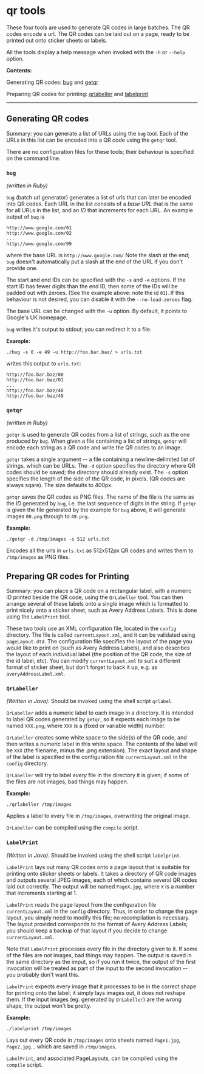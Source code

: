 #  qr tools  ############################################################

These four tools are used to generate QR codes in large batches. The QR
codes encode a url. The QR codes can be laid out on a page, ready to be
printed out onto sticker sheets or labels.

All the tools display a help message when invoked with the `-h` or
`--help` option.

**Contents:**

Generating QR codes: [bug](https://github.com/XManticore/qr#bug "bug")
and 
[getqr](https://github.com/XManticore/qr#qetqr "qetqr")

Preparing QR codes for printing: [qrlabeller](https://github.com/XManticore/qr#qrlabeller "qrlabeller") 
and
[labelprint](https://github.com/XManticore/qr#labelprint "labelprint") 

________________________________________________________________________

## Generating QR codes ##################################################
Summary: you can generate a list of URLs using the `bug` tool. Each of
the URLs in this list can be encoded into a QR code using the `getqr`
tool.

There are no configuration files for these tools; their behaviour is
specified on the command line.

### `bug` ###############################################################
*(written in Ruby)*

`bug` (batch url generator) generates a list of urls that can later be
encoded into QR codes. Each URL in the list consists of a *base URL* that
is the same for all URLs in the list, and an *ID* that increments for
each URL. An example output of `bug` is

    http://www.google.com/01
    http://www.google.com/02
    ...
    http://www.google.com/99

where the base URL is `http://www.google.com/` Note the slash at the end;
`bug` doesn't automatically put a slash at the end of the URL if you
don't provide one.

The start and end IDs can be specified with the `-s` and `-e` options. If 
the start ID has fewer digits than the end ID, then some of the IDs will be
padded out with zeroes. (See the example above: note the id `01`). If this
behaviour is not desired, you can disable it with the `--no-lead-zeroes`
flag.

The base URL can be changed with the `-u` option. By default, it points
to Google's UK homepage.

`bug` writes it's output to stdout; you can redirect it to a file.

**Example:**

    ./bug -s 0 -e 49 -u http://foo.bar.baz/ > urls.txt

writes this output to `urls.txt`:

    http://foo.bar.baz/00
    http://foo.bar.baz/01
    ...
    http://foo.bar.baz/48
    http://foo.bar.baz/49


### `qetqr` #############################################################
*(written in Ruby)*

`getqr` is used to generate QR codes from a list of strings, such as the
one produced by `bug`. When given a file containing a list of strings,
`qetqr` will encode each string as a QR code and write the QR codes to an 
image.

`getqr` takes a single argument -- a file containing a newline-delimited
list of strings, which can be URLs. The `-d` option specifies the
directory where QR codes should be saved; the directory should already
exist. The `-s` option specifies the length of the side of the QR code, in
pixels. (QR codes are always sqare). The size defaults to 400px.

`getqr` saves the QR codes as PNG files. The name of the file is the same
as the *ID* generated by `bug`, i.e. the last sequence of digits in the
string. If `getqr` is given the file generated by the example for `bug`
above, it will generate images `00.png` through to `49.png`.

**Example:**

    ./getqr -d /tmp/images -s 512 urls.txt

Encodes all the urls in `urls.txt` as 512x512px QR codes and writes them
to `/tmp/images` as PNG files.

## Preparing QR codes for Printing ######################################
Summary: you can place a QR code on a rectangular label, with a numeric
ID printed beside the QR code, using the `QrLabeller` tool. You can then
arrange several of these labels onto a single image which is formatted to
print nicely onto a sticker sheet, such as Avery Address Labels. This is
done using the `LabelPrint` tool.

These two tools use an XML configuration file, located in the `config`
directory. The file is called `currentLayout.xml`, and it can be
validated using `pageLayout.dtd`. The configuration file specifies the
layout of the page you would like to print on (such as Avery Address
Labels), and also describes the layout of each individual label (the
position of the QR code, the size of the id label, etc). You can modify
`currentLayout.xml` to suit a different format of sticker sheet, 
but don't forget to back it up, e.g. as
`averyAddressLabel.xml`.

### `QrLabeller` ########################################################
*(Written in Java).* Should be invoked using the shell script
`qrlabel`.

`QrLabeller` adds a numeric label to each image in a directory. It is
intended to label QR codes generated by `getqr`, so it expects each image
to be named `XXX.png`, where `XXX` is a (fixed or variable width) number.

`QrLabeller` creates some white space to the side(s) of the QR code, and
then writes a numeric label in this white space. The contents of the label
will be `XXX` (the filename, minus the .png extension). The exact layout
and shape of the label is specified in the configuration file
`currentLayout.xml` in the `config` directory.

`QrLabeller` will try to
label *every* file in the directory it is given; if some of the files are
not images, bad things may happen.

**Example:**

    ./qrlabeller /tmp/images

Applies a label to every file in `/tmp/images`, overwriting the original
image.

`QrLabeller` can be compiled using the `compile` script.

### `LabelPrint` ########################################################
*(Written in Java).* Should be invoked using the shell script
`labelprint`.

`LabelPrint` lays out many QR codes onto a page layout that is suitable for
printing onto sticker sheets or labels. It takes a directory of QR code
images and outputs several JPEG images, each of which contains several QR
codes laid out correctly. The output will be named `PageX.jpg`, where `X`
is a number that increments starting at 1.

`LabelPrint` reads the page layout from the configuration file
`currentLayout.xml` in the `config` directory. Thus, in order to change
the page layout, you simply need to modify this file; no recompilation is
necessary. The layout provided corresponds to the format of Avery Address
Labels; you should keep a backup of that layout if you decide to change
`currentLayout.xml`.

Note that `LabelPrint` processes every file in the directory given to it.
If some of the files are not images, bad things may happen. The output is
saved in the same directory as the imput, so if you run it twice, the
output of the first invocation will be treated as part of the input to
the second invocation -- you probably don't want this.

`LabelPrint` expects every image that it processes to be in the correct
shape for printing onto the label; it simply lays images out, it does not
reshape them. If the input images (eg. generated by `QrLabeller`) are the
wrong shape, the output won't be pretty.

**Example:**

    ./labelprint /tmp/images

Lays out every QR code in `/tmp/images` onto sheets named `Page1.jpg`,
`Page2.jpg`... which are saved in `/tmp/images`.

`LabelPrint`, and associated PageLayouts, can be compiled using the
`compile` script.
